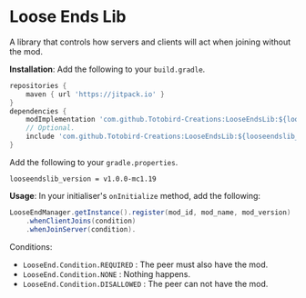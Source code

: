 # Loose Ends Lib
A library that controls how servers and clients will act when joining without the mod.

__Installation__:
Add the following to your `build.gradle`.
```gradle
repositories {
    maven { url 'https://jitpack.io' }
}
dependencies {
    modImplementation 'com.github.Totobird-Creations:LooseEndsLib:${looseendslib_version}'
    // Optional.
    include 'com.github.Totobird-Creations:LooseEndsLib:${looseendslib_version}'
}
```
Add the following to your `gradle.properties`.
```properties
looseendslib_version = v1.0.0-mc1.19
```

__Usage__:
In your initialiser's `onInitialize` method, add the following:
```java
LooseEndManager.getInstance().register(mod_id, mod_name, mod_version)
    .whenClientJoins(condition)
    .whenJoinServer(condition).
```
Conditions:
- `LooseEnd.Condition.REQUIRED` : The peer must also have the mod.
- `LooseEnd.Condition.NONE` : Nothing happens.
- `LooseEnd.Condition.DISALLOWED` : The peer can not have the mod.

